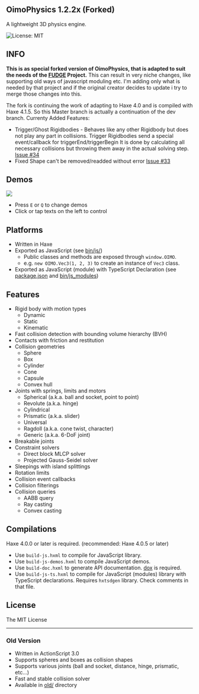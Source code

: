 OimoPhysics 1.2.2x (Forked)
---

A lightweight 3D physics engine.

![License: MIT](https://img.shields.io/badge/License-MIT-green.svg) 

## INFO
**This is as special forked version of OimoPhysics, that is adapted to suit the needs of the <a href="https://github.com/JirkaDellOro/FUDGE">FUDGE</a> Project.** 
This can result in very niche changes, like supporting old ways of javascript moduling etc.
I'm adding only what is needed by that project and if the original creator decides to update i try to merge those changes into this.

The fork is continuing the work of adapting to Haxe 4.0 and is compiled with Haxe 4.1.5. 
So this Master branch is actually a continuation of the dev branch.
Currenty Added Features:
* Trigger/Ghost Rigidbodies - Behaves like any other Rigidbody but does not play any part in collisions. 
    Trigger Rigidbodies send a special event/callback for triggerEnd/triggerBegin
    It is done by calculating all necessary collisions but throwing them away in the actual solving step.  <a href="https://github.com/saharan/OimoPhysics/issues/34">Issue #34</a>
* Fixed Shape can't be removed/readded without error <a href="https://github.com/saharan/OimoPhysics/issues/33">Issue #33</a>



## Demos
<a href="https://el-ement.com/etc/oimo/demos/"><img src="https://el-ement.com/etc/oimo/demos/thumbnail.png"></a>
* Press `E` or `Q` to change demos
* Click or tap texts on the left to control

## Platforms
* Written in Haxe
* Exported as JavaScript (see [bin/js/](./bin/js))
	* Public classes and methods are exposed through `window.OIMO`.
	* e.g. `new OIMO.Vec3(1, 2, 3)` to create an instance of `Vec3` class.
* Exported as JavaScript (module) with TypeScript Declaration (see [package.json](./package.json) and [bin/js_modules](./bin/js_modules))

## Features
* Rigid body with motion types
	* Dynamic
	* Static
	* Kinematic
* Fast collision detection with bounding volume hierarchy (BVH)
* Contacts with friction and restitution
* Collision geometries
	* Sphere
	* Box
	* Cylinder
	* Cone
	* Capsule
	* Convex hull
* Joints with springs, limits and motors
	* Spherical (a.k.a. ball and socket, point to point)
	* Revolute (a.k.a. hinge)
	* Cylindrical
	* Prismatic (a.k.a. slider)
	* Universal
	* Ragdoll (a.k.a. cone twist, character)
	* Generic (a.k.a. 6-DoF joint)
* Breakable joints
* Constraint solvers
	* Direct block MLCP solver
	* Projected Gauss-Seidel solver
* Sleepings with island splittings
* Rotation limits
* Collision event callbacks
* Collision filterings
* Collision queries
	* AABB query
	* Ray casting
	* Convex casting

## Compilations
Haxe 4.0.0 or later is required. (recommended: Haxe 4.0.5 or later)
* Use `build-js.hxml` to compile for JavaScript library.
* Use `build-js-demos.hxml` to compile JavaScript demos.
* Use `build-doc.hxml` to generate API documentation. [dox](https://github.com/HaxeFoundation/dox) is required.
* Use `build-js-ts.hxml` to compile for JavaScript (modules) library with TypeScript declarations. Requires `hxtsdgen` library. Check comments in that file.

## License
The MIT License

---

### Old Version
* Written in ActionScript 3.0
* Supports spheres and boxes as collision shapes
* Supports various joints (ball and socket, distance, hinge, prismatic, etc...)
* Fast and stable collision solver
* Available in [old/](./old) directory
